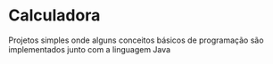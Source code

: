 # Calculadora
Projetos simples onde alguns conceitos básicos de programação são implementados junto com a linguagem Java

